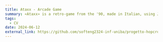 ```yaml
---
title: Ataxx - Arcade Game
summary: «Ataxx» is a retro-game from the '90, made in Italian, using Java. To design the project, I collaborated with the «Hopcroft» team consisting of [Yuri Tateo](URL "https://github.com/yuritateo03"), Antimo Tateo, Angelo Vincenti e Francesca Palumbo.
tags:
  - CV
date: 2024-06-12
external_link: https://github.com/softeng2324-inf-uniba/progetto-hopcroft
---
```

